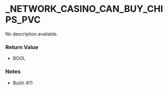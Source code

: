 # _NETWORK_CASINO_CAN_BUY_CHIPS_PVC

No description available.

### Return Value
* BOOL

### Notes
* Build: 811

